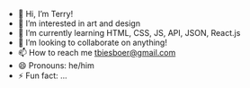 - 👋 Hi, I’m Terry!
- 👀 I’m interested in art and design
- 🌱 I’m currently learning HTML, CSS, JS, API, JSON, React.js
- 💞️ I’m looking to collaborate on anything!
- 📫 How to reach me tbiesboer@gmail.com
- 😄 Pronouns: he/him
- ⚡ Fun fact: ...

<!---
biesboerTerry-FS/biesboerTerry-FS is a ✨ special ✨ repository because its `README.md` (this file) appears on your GitHub profile.
You can click the Preview link to take a look at your changes.
--->
